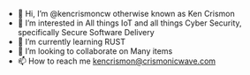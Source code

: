 - 👋 Hi, I’m @kencrismoncw otherwise known as Ken Crismon
- 👀 I’m interested in All things IoT and all things Cyber Security, specifically Secure Software Delivery
- 🌱 I’m currently learning RUST
- 💞️ I’m looking to collaborate on Many items
- 📫 How to reach me kencrismon@crismonicwave.com

<!---
kencrismoncw/kencrismoncw is a ✨ special ✨ repository because its `README.md` (this file) appears on your GitHub profile.
You can click the Preview link to take a look at your changes.
--->
